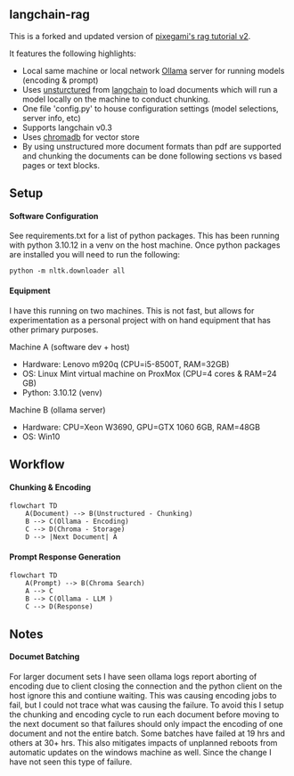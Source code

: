 ## langchain-rag

This is a forked and updated version of [pixegami's rag tutorial v2](https://github.com/pixegami/rag-tutorial-v2). 

It features the following highlights:
- Local same machine or local network [Ollama](https://ollama.com/) server for running models (encoding & prompt)
- Uses [unsturctured](https://unstructured.io/) from [langchain](https://python.langchain.com/docs/integrations/document_loaders/unstructured_file/) to load documents which will run a model locally on the machine to conduct chunking.
- One file 'config.py' to house configuration settings (model selections, server info, etc)
- Supports langchain v0.3
- Uses [chromadb](https://www.trychroma.com/) for vector store
- By using unstructured more document formats than pdf are supported and chunking the documents can be done following sections vs based pages or text blocks.

## Setup
#### Software Configuration
See requirements.txt for a list of python packages. This has been running with python 3.10.12 in a venv on the host machine. Once python packages are installed you will need to run the following:

```python -m nltk.downloader all```
#### Equipment
I have this running on two machines. This is not fast, but allows for experimentation as a personal project with on hand equipment that has other primary purposes. 

Machine A (software dev + host)
- Hardware: Lenovo m920q (CPU=i5-8500T, RAM=32GB)
- OS: Linux Mint virtual machine on ProxMox (CPU=4 cores & RAM=24 GB)
- Python: 3.10.12 (venv)

Machine B (ollama server)
- Hardware: CPU=Xeon W3690, GPU=GTX 1060 6GB, RAM=48GB
- OS: Win10
## Workflow
#### Chunking & Encoding
```mermaid
flowchart TD
    A(Document) --> B(Unstructured - Chunking)
    B --> C(Ollama - Encoding)
    C --> D(Chroma - Storage) 
    D --> |Next Document| A
```
#### Prompt Response Generation
```mermaid
flowchart TD
    A(Prompt) --> B(Chroma Search)
    A --> C
    B --> C(Ollama - LLM )
    C --> D(Response)
```

## Notes
#### Documet Batching
For larger document sets I have seen ollama logs report aborting of encoding due to client closing the connection and the python client on the host ignore this and contiune waiting. This was causing encoding jobs to fail, but I could not trace what was causing the failure. To avoid this I setup the chunking and encoding cycle to run each document before moving to the next document so that failures should only impact the encoding of one document and not the entire batch. Some batches have failed at 19 hrs and others at 30+ hrs. This also mitigates impacts of unplanned reboots from automatic updates on the windows machine as well. Since the change I have not seen this type of failure.
